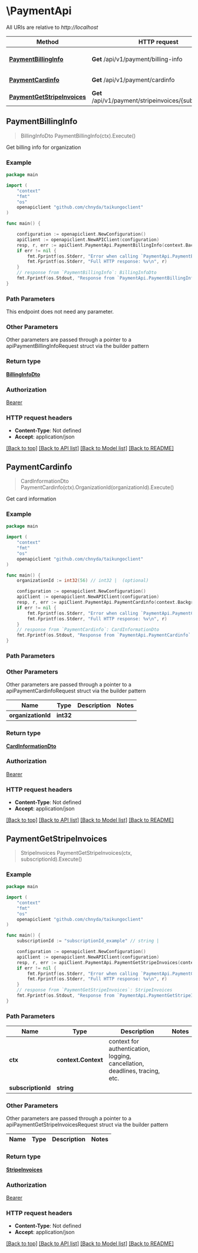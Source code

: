 # \PaymentApi

All URIs are relative to *http://localhost*

Method | HTTP request | Description
------------- | ------------- | -------------
[**PaymentBillingInfo**](PaymentApi.md#PaymentBillingInfo) | **Get** /api/v1/payment/billing-info | Get billing info for organization
[**PaymentCardinfo**](PaymentApi.md#PaymentCardinfo) | **Get** /api/v1/payment/cardinfo | Get card information
[**PaymentGetStripeInvoices**](PaymentApi.md#PaymentGetStripeInvoices) | **Get** /api/v1/payment/stripeinvoices/{subscriptionId} | 



## PaymentBillingInfo

> BillingInfoDto PaymentBillingInfo(ctx).Execute()

Get billing info for organization

### Example

```go
package main

import (
    "context"
    "fmt"
    "os"
    openapiclient "github.com/chnyda/taikungoclient"
)

func main() {

    configuration := openapiclient.NewConfiguration()
    apiClient := openapiclient.NewAPIClient(configuration)
    resp, r, err := apiClient.PaymentApi.PaymentBillingInfo(context.Background()).Execute()
    if err != nil {
        fmt.Fprintf(os.Stderr, "Error when calling `PaymentApi.PaymentBillingInfo``: %v\n", err)
        fmt.Fprintf(os.Stderr, "Full HTTP response: %v\n", r)
    }
    // response from `PaymentBillingInfo`: BillingInfoDto
    fmt.Fprintf(os.Stdout, "Response from `PaymentApi.PaymentBillingInfo`: %v\n", resp)
}
```

### Path Parameters

This endpoint does not need any parameter.

### Other Parameters

Other parameters are passed through a pointer to a apiPaymentBillingInfoRequest struct via the builder pattern


### Return type

[**BillingInfoDto**](BillingInfoDto.md)

### Authorization

[Bearer](../README.md#Bearer)

### HTTP request headers

- **Content-Type**: Not defined
- **Accept**: application/json

[[Back to top]](#) [[Back to API list]](../README.md#documentation-for-api-endpoints)
[[Back to Model list]](../README.md#documentation-for-models)
[[Back to README]](../README.md)


## PaymentCardinfo

> CardInformationDto PaymentCardinfo(ctx).OrganizationId(organizationId).Execute()

Get card information

### Example

```go
package main

import (
    "context"
    "fmt"
    "os"
    openapiclient "github.com/chnyda/taikungoclient"
)

func main() {
    organizationId := int32(56) // int32 |  (optional)

    configuration := openapiclient.NewConfiguration()
    apiClient := openapiclient.NewAPIClient(configuration)
    resp, r, err := apiClient.PaymentApi.PaymentCardinfo(context.Background()).OrganizationId(organizationId).Execute()
    if err != nil {
        fmt.Fprintf(os.Stderr, "Error when calling `PaymentApi.PaymentCardinfo``: %v\n", err)
        fmt.Fprintf(os.Stderr, "Full HTTP response: %v\n", r)
    }
    // response from `PaymentCardinfo`: CardInformationDto
    fmt.Fprintf(os.Stdout, "Response from `PaymentApi.PaymentCardinfo`: %v\n", resp)
}
```

### Path Parameters



### Other Parameters

Other parameters are passed through a pointer to a apiPaymentCardinfoRequest struct via the builder pattern


Name | Type | Description  | Notes
------------- | ------------- | ------------- | -------------
 **organizationId** | **int32** |  | 

### Return type

[**CardInformationDto**](CardInformationDto.md)

### Authorization

[Bearer](../README.md#Bearer)

### HTTP request headers

- **Content-Type**: Not defined
- **Accept**: application/json

[[Back to top]](#) [[Back to API list]](../README.md#documentation-for-api-endpoints)
[[Back to Model list]](../README.md#documentation-for-models)
[[Back to README]](../README.md)


## PaymentGetStripeInvoices

> StripeInvoices PaymentGetStripeInvoices(ctx, subscriptionId).Execute()



### Example

```go
package main

import (
    "context"
    "fmt"
    "os"
    openapiclient "github.com/chnyda/taikungoclient"
)

func main() {
    subscriptionId := "subscriptionId_example" // string | 

    configuration := openapiclient.NewConfiguration()
    apiClient := openapiclient.NewAPIClient(configuration)
    resp, r, err := apiClient.PaymentApi.PaymentGetStripeInvoices(context.Background(), subscriptionId).Execute()
    if err != nil {
        fmt.Fprintf(os.Stderr, "Error when calling `PaymentApi.PaymentGetStripeInvoices``: %v\n", err)
        fmt.Fprintf(os.Stderr, "Full HTTP response: %v\n", r)
    }
    // response from `PaymentGetStripeInvoices`: StripeInvoices
    fmt.Fprintf(os.Stdout, "Response from `PaymentApi.PaymentGetStripeInvoices`: %v\n", resp)
}
```

### Path Parameters


Name | Type | Description  | Notes
------------- | ------------- | ------------- | -------------
**ctx** | **context.Context** | context for authentication, logging, cancellation, deadlines, tracing, etc.
**subscriptionId** | **string** |  | 

### Other Parameters

Other parameters are passed through a pointer to a apiPaymentGetStripeInvoicesRequest struct via the builder pattern


Name | Type | Description  | Notes
------------- | ------------- | ------------- | -------------


### Return type

[**StripeInvoices**](StripeInvoices.md)

### Authorization

[Bearer](../README.md#Bearer)

### HTTP request headers

- **Content-Type**: Not defined
- **Accept**: application/json

[[Back to top]](#) [[Back to API list]](../README.md#documentation-for-api-endpoints)
[[Back to Model list]](../README.md#documentation-for-models)
[[Back to README]](../README.md)

